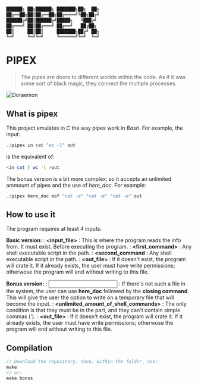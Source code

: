 ```md
██████╗ ██╗██████╗ ███████╗██╗  ██╗
██╔══██╗██║██╔══██╗██╔════╝╚██╗██╔╝
██████╔╝██║██████╔╝█████╗   ╚███╔╝ 
██╔═══╝ ██║██╔═══╝ ██╔══╝   ██╔██╗ 
██║     ██║██║     ███████╗██╔╝ ██╗
╚═╝     ╚═╝╚═╝     ╚══════╝╚═╝  ╚═╝
```
# PIPEX
> The pipes are doors to different worlds within the code. As if it was some sort of black magic, they connect the multiple processes.

![Doraemon](https://rheyofsunshine.files.wordpress.com/2014/05/doraemon_anywhere_door_intro.jpg)
## What is pipex
This project emulates in *C* the way pipes work in *Bash*. For example, the input:
```c
./pipex in cat "wc -l" out
```
is the equivalent of:
```sh
<in cat | wc -l >out
```
The bonus version is a bit more complex; so it accepts an unlimited ammount of pipes and the use of *here_doc*.
For example:
```c
./pipex here_doc eof "cat -e" "cat -e" "cat -e" out
```
## How to use it
The program requires at least 4 inputs:

__Basic version:__
: **<input_file>** : This is where the program reads the info from. It must exist. Before executing the program.
: **<first_command>** : Any shell executable script in the path.
: **<second_command** : Any shell executable script in the path.
: **<out_file>** : If it doesn't exist, the program will crate it. If it already exists, the user must have write permissions; otherwose the program will end without writing to this file.

__Bonus version:__
: **<input file>** : If there's not such a file in the system, the user can use **here_doc** followed by the **closing command**. This will give the user the option to write on a temporary file that will become the input.
: **<unlimited_amount_of_shell_commands>** : The only condition is that they must be in the part, and they can't contain simple commas (').
: **<out_file>** : If it doesn't exist, the program will crate it. If it already exists, the user must have write permissions; otherwose the program will end without writing to this file.

## Compilation
```c
// Download the repository, then, within the folder, use:
make
// or:
make bonus
```
